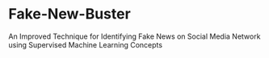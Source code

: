 # Fake-New-Buster
An Improved Technique for Identifying Fake News on Social Media Network using Supervised Machine Learning Concepts
